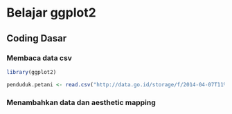 # Belajar ggplot2

## Coding Dasar

### Membaca data csv

```r
library(ggplot2)

penduduk.petani <- read.csv("http://data.go.id/storage/f/2014-04-07T11%3A30%3A36.198Z/processed-jumlah-petani-subsektor-jenis-kelamin-2013.csv", sep=",")
```

### Menambahkan data dan aesthetic mapping

```r

```
